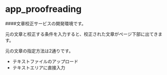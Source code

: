 # app_proofreading
####文章校正サービスの開発環境です。

元の文章と校正する条件を入力すると、校正された文章がページ下部に出てきます。

元の文章の指定方法は2通りです。
- テキストファイルのアップロード
- テキストエリアに直接入力
